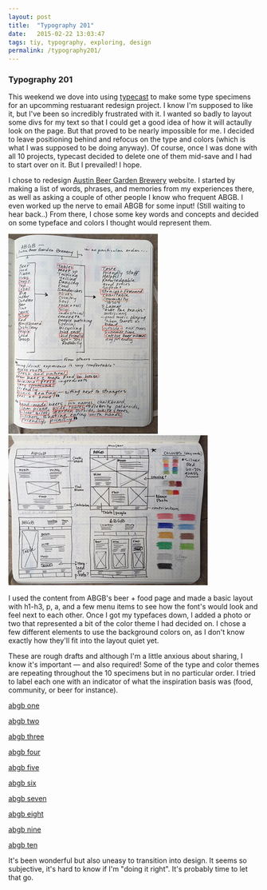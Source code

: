 ```yaml
---
layout: post
title:  "Typography 201"  
date:   2015-02-22 13:03:47
tags: tiy, typography, exploring, design
permalink: /typography201/
---
```


### Typography 201

This weekend we dove into using [typecast](http://typecast.com) to make some type specimens for an upcomming restuarant redesign project. I know I'm supposed to like it, but I've been so incredibly frustrated with it. I wanted so badly to layout some divs for my text so that I could get a good idea of how it will actaully look on the page. But that proved to be nearly impossible for me. I decided to leave positioning behind and refocus on the type and colors (which is what I was supposed to be doing anyway). Of course, once I was done with all 10 projects, typecast decided to delete one of them mid-save and I had to start over on it. But I prevailed! I hope. 

I chose to redesign [Austin Beer Garden Brewery](http://www.theabgb.com) website. I started by making a list of words, phrases, and memories from my experiences there, as well as asking a couple of other people I know who frequent ABGB. I even worked up the nerve to email ABGB for some input! (Still waiting to hear back..) From there, I chose some key words and concepts and decided on some typeface and colors I thought would represent them. 

<div class="typography201_photos1"><img src="/assets/type201.JPG"></div><div class="typography201_photos2"><img src="/assets/type201-2.JPG"></div>


I used the content from ABGB's beer + food page and made a basic layout with h1-h3, p, a, and a few menu items to see how the font's would look and feel next to each other. Once I got my typefaces down, I added a photo or two that represented a bit of the color theme I had decided on. I chose a few different elements to use the background colors on, as I don't know exactly how they'll fit into the layout quiet yet. 

These are rough drafts and although I'm a little anxious about sharing, I know it's important — and also required! Some of the type and color themes are repeating throughout the 10 specimens but in no particular order. I tried to label each one with an indicator of what the inspiration basis was (food, community, or beer for instance). 

[abgb one](http://typecast.com/3XPBgVFYVz/share/e19e5d063ae4aa66bbf80d77428d4baa0ad98bead)

[abgb two](http://typecast.com/3XPBgVFYVz/share/ae77c49d3a23357fb0a7e08e7edb006b14edb0d9fZVRTCzg)

[abgb three](http://typecast.com/3XPBgVFYVz/share/66ef17f582e5c51d2cbdfd6c8b1414fb0626f100w6m-qDJKX)

[abgb four](http://typecast.com/3XPBgVFYVz/share/e36ac2700a7616de50a1ceb5853e6c2e6d1bce54)

[abgb five](http://typecast.com/3XPBgVFYVz/share/f5cf26e7e5425268aec54a1afd4bde6fb22ac94eG)

[abgb six](http://typecast.com/3XPBgVFYVz/share/350ebfd637dddbfcb3102e2c7df8995ac3925731yqrw2R)

[abgb seven](http://typecast.com/3XPBgVFYVz/share/76ad8d80ce6b36ccc84fec7eb4b1571836ccbe0ahFV2)

[abgb eight](http://typecast.com/3XPBgVFYVz/share/cdcefcc6804801fa475e1f9e881de452731ff81fW8)

[abgb nine](http://typecast.com/3XPBgVFYVz/share/4a9d7e1189855a8a1c3c8b65d879beeaf616f384b)

[abgb ten](http://typecast.com/3XPBgVFYVz/share/6c6de0b1cb65af0121b21501ab7c1bfe71a5caf1wk9X3jv-C2)


It's been wonderful but also uneasy to transition into design. It seems so subjective, it's hard to know if I'm "doing it right". It's probably time to let that go.



